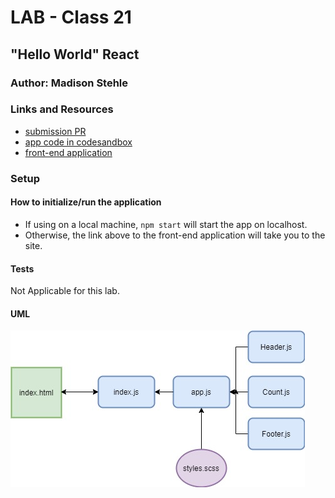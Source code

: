 # LAB - Class 21

## "Hello World" React

### Author: Madison Stehle

### Links and Resources

- [submission PR](https://github.com/madisonstehle/hello-world-react/pull/1)
- [app code in codesandbox](https://codesandbox.io/s/hello-world-react-2uy79?file=/src/App.js)
- [front-end application](https://2uy79.csb.app/)

### Setup

#### How to initialize/run the application

- If using on a local machine, `npm start` will start the app on localhost.
- Otherwise, the link above to the front-end application will take you to the site.

#### Tests

Not Applicable for this lab.

#### UML

![Lab 21 UML Diagram](./401n16_lab21.jpg)